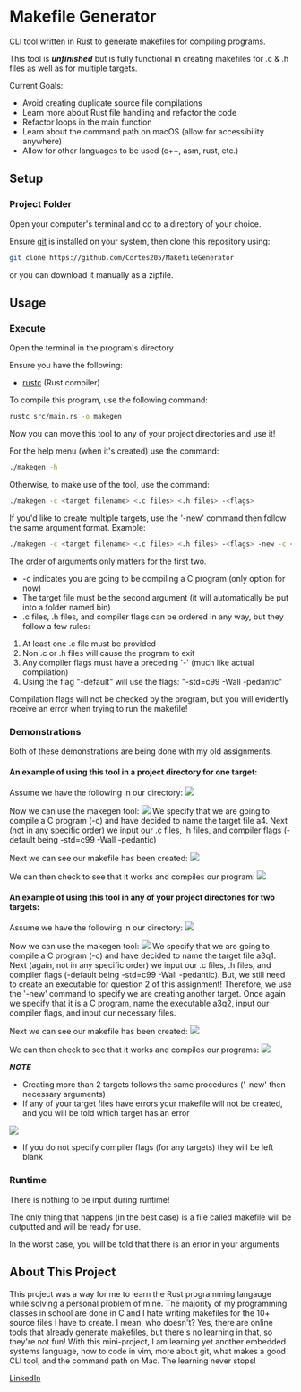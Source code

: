 # Makefile Generator
CLI tool written in Rust to generate makefiles for compiling programs.

This tool is ***unfinished*** but is fully functional in creating makefiles for .c & .h files as well as for multiple targets.

Current Goals:
* Avoid creating duplicate source file compilations
* Learn more about Rust file handling and refactor the code
* Refactor loops in the main function
* Learn about the command path on macOS (allow for accessibility anywhere)
* Allow for other languages to be used (c++, asm, rust, etc.)

## Setup
### Project Folder
Open your computer's terminal and cd to a directory of your choice.

Ensure [git](https://git-scm.com/) is installed on your system, then clone this repository using:

```sh
git clone https://github.com/Cortes205/MakefileGenerator
```

or you can download it manually as a zipfile.

## Usage
### Execute
Open the terminal in the program's directory

Ensure you have the following:
* [rustc](https://www.rust-lang.org/tools/install) (Rust compiler)

To compile this program, use the following command:

```sh
rustc src/main.rs -o makegen 
```

Now you can move this tool to any of your project directories and use it!

For the help menu (when it's created) use the command:
```sh
./makegen -h
```

Otherwise, to make use of the tool, use the command:
```sh
./makegen -c <target filename> <.c files> <.h files> -<flags>
```

If you'd like to create multiple targets, use the '-new' command then follow the same argument format. Example:
```sh
./makegen -c <target filename> <.c files> <.h files> -<flags> -new -c <second target> <.c files> <.h files> -<flags>
```

The order of arguments only matters for the first two.

* -c indicates you are going to be compiling a C program (only option for now)
* The target file must be the second argument (it will automatically be put into a folder named bin)
* .c files, .h files, and compiler flags can be ordered in any way, but they follow a few rules:

1. At least one .c file must be provided
2. Non .c or .h files will cause the program to exit
3. Any compiler flags must have a preceding '-' (much like actual compilation)
4. Using the flag "-default" will use the flags: "-std=c99 -Wall -pedantic"

Compilation flags will not be checked by the program, but you will evidently receive an error when trying to run the makefile!

### Demonstrations
Both of these demonstrations are being done with my old assignments.
#### An example of using this tool in a project directory for one target:
Assume we have the following in our directory:
<img src="./assets/ex1p1.png">

Now we can use the makegen tool:
<img src="./assets/ex1p2.png">
We specify that we are going to compile a C program (-c) and have decided to name 
the target file a4. Next (not in any specific order) we input our .c files, .h files, and compiler flags (-default
being -std=c99 -Wall -pedantic)

Next we can see our makefile has been created:
<img src="./assets/ex1p3.png">

We can then check to see that it works and compiles our program:
<img src="./assets/ex1p4.png">

#### An example of using this tool in any of your project directories for two targets:
Assume we have the following in our directory:
<img src="./assets/ex2p1.png">

Now we can use the makegen tool:
<img src="./assets/ex2p2.png">
We specify that we are going to compile a C program (-c) and have decided to name 
the target file a3q1. Next (again, not in any specific order) we input our .c files, .h files, and compiler flags (-default
being -std=c99 -Wall -pedantic). But, we still need to create an executable for question 2 of this assignment! Therefore,
we use the '-new' command to specify we are creating another target. Once again we specify that it is a 
C program, name the executable a3q2, input our compiler flags, and input our necessary files.

Next we can see our makefile has been created:
<img src="./assets/ex2p3.png">

We can then check to see that it works and compiles our programs:
<img src="./assets/ex2p4.png">

***NOTE***
* Creating more than 2 targets follows the same procedures ('-new' then necessary arguments)
* If any of your target files have errors your makefile will not be created, and you will be told
which target has an error
<img src="./assets/error.png">

* If you do not specify compiler flags (for any targets) they will be left blank

### Runtime
There is nothing to be input during runtime! 

The only thing that happens (in the best case) is a file called makefile will be outputted and will be ready for use.

In the worst case, you will be told that there is an error in your arguments

## About This Project
This project was a way for me to learn the Rust programming langauge while solving a personal problem of mine. The majority of my programming classes in school are done in C and I hate writing makefiles for the 10+ source files I have to create. I mean, who doesn't? Yes, there are online tools that already generate makefiles, but there's no learning in that, so they're not fun! With this mini-project, I am learning yet another embedded systems language, how to code in vim, more about git, what makes a good CLI tool, and the command path on Mac. The learning never stops!

[LinkedIn](https://www.linkedin.com/in/cortes205/)

